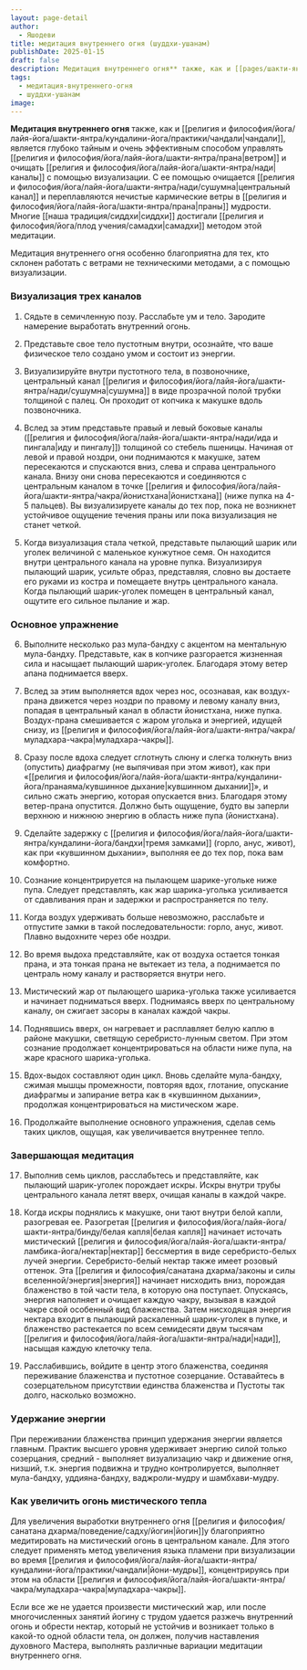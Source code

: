 ```yaml
---
layout: page-detail
author:
  - Яшодеви
title: медитация внутреннего огня (шуддхи-ушанам)
publishDate: 2025-01-15
draft: false
description: Медитация внутреннего огня** также, как и [[pages/шакти-янтра/кундалини-йога/практики/чандали (йони-мудра)|чандали (йони-мудра)]], является глубоко тайным и очень эффективным способом управлять ветром и очищать каналы с помощью визуализации. С ее помощью очищается центральный канал и переплавляются нечистые кармические ветры в [[pages/шакти-янтра/прана|праны]] мудрости. Многие махасиддхи достигали [[pages/Санатана-Дхарма/Шесть философий Санатана Дхармы/йога/раджа-йога/самадхи|самадхи]] методом этой медитации.
tags:
  - медитация-внутреннего-огня
  - шуддхи-ушанам
image:
---
```

**Медитация внутреннего огня** также, как и [[религия и философия/йога/лайя-йога/шакти-янтра/кундалини-йога/практики/чандали|чандали]], является глубоко тайным и очень эффективным способом управлять [[религия и философия/йога/лайя-йога/шакти-янтра/прана|ветром]] и очищать [[религия и философия/йога/лайя-йога/шакти-янтра/нади|каналы]] с помощью визуализации. С ее помощью очищается [[религия и философия/йога/лайя-йога/шакти-янтра/нади/сушумна|центральный канал]] и переплавляются нечистые кармические ветры в [[религия и философия/йога/лайя-йога/шакти-янтра/прана|праны]] мудрости. Многие [[наша традиция/сиддхи|сиддхи]] достигали [[религия и философия/йога/плод учения/самадхи|самадхи]] методом этой медитации. 

Медитация внутреннего огня особенно благоприятна для тех, кто склонен работать с ветрами не техническими методами, а с помощью визуализации. 

### Визуализация трех каналов 

1. Сядьте в семичленную позу. Расслабьте ум и тело. Зародите намерение выработать внутренний огонь. 

2. Представьте свое тело пустотным внутри, осознайте, что ваше физическое тело создано умом и состоит из энергии. 

3. Визуализируйте внутри пустотного тела, в позвоночнике, центральный канал [[религия и философия/йога/лайя-йога/шакти-янтра/нади/сушумна|сушумна]] в виде прозрачной полой трубки толщиной с палец. Он проходит от копчика к макушке вдоль позвоночника. 

4. Вслед за этим представьте правый и левый боковые каналы ([[религия и философия/йога/лайя-йога/шакти-янтра/нади/ида и пингала|иду и пингалу]]) толщиной со стебель пшеницы. Начиная от левой и правой ноздри, они поднимаются к макушке, затем пересекаются и спускаются вниз, слева и справа центрального канала. Внизу они снова пересекаются и соединяются с центральным каналом в точке [[религия и философия/йога/лайя-йога/шакти-янтра/чакра/йонистхана|йонистхана]] (ниже пупка на 4-5 пальцев). Вы визуализируете каналы до тех пор, пока не возникнет устойчивое ощущение течения праны или пока визуализация не станет четкой. 

5. Когда визуализация стала четкой, представьте пылающий шарик или уголек величиной с маленькое кунжутное семя. Он находится внутри центрального канала на уровне пупка. Визуализируя пылающий шарик, усильте образ, представляя, словно вы достаете его руками из костра и помещаете внутрь центрального канала. Когда пылающий шарик-уголек помещен в центральный канал, ощутите его сильное пылание и жар. 

### Основное упражнение 

6. Выполните несколько раз мула-бандху с акцентом на ментальную мула-бандху. Представьте, как в копчике разгорается жизненная сила и насыщает пылающий шарик-уголек. Благодаря этому ветер апана поднимается вверх. 

7. Вслед за этим выполняется вдох через нос, осознавая, как воздух-прана движется через ноздри по правому и левому каналу вниз, попадая в центральный канал в области йонистхана, ниже пупка. Воздух-прана смешивается с жаром уголька и энергией, идущей снизу, из [[религия и философия/йога/лайя-йога/шакти-янтра/чакра/муладхара-чакра|муладхара-чакры]]. 

8. Сразу после вдоха следует сглотнуть слюну и слегка толкнуть вниз (опустить) диафрагму (не выпячивая при этом живот), как при «[[религия и философия/йога/лайя-йога/шакти-янтра/кундалини-йога/пранаяма/кувшинное дыхание|кувшинном дыхании]]», и сильно сжать энергию, которая опускается вниз. Благодаря этому ветер-прана опустится. Должно быть ощущение, будто вы заперли верхнюю и нижнюю энергию в область ниже пупа (йонистхана). 

9. Сделайте задержку с [[религия и философия/йога/лайя-йога/шакти-янтра/кундалини-йога/бандхи|тремя замками]] (горло, анус, живот), как при «кувшинном дыхании», выполняя ее до тех пор, пока вам комфортно. 

10. Сознание концентрируется на пылающем шарике-угольке ниже пупа. Следует представлять, как жар шарика-уголька усиливается от сдавливания пран и задержки и распространяется по телу. 

11. Когда воздух удерживать больше невозможно, расслабьте и отпустите замки в такой последовательности: горло, анус, живот. Плавно выдохните через обе ноздри. 

12. Во время выдоха представляйте, как от воздуха остается тонкая прана, и эта тонкая прана не вытекает из тела, а поднимается по централь ному каналу и растворяется внутри него. 

13. Мистический жар от пылающего шарика-уголька также усиливается и начинает подниматься вверх. Поднимаясь вверх по центральному каналу, он сжигает засоры в каналах каждой чакры. 

14. Поднявшись вверх, он нагревает и расплавляет белую каплю в районе макушки, светящую серебристо-лунным светом. При этом сознание продолжает концентрироваться на области ниже пупа, на жаре красного шарика-уголька. 

15. Вдох-выдох составляют один цикл. Вновь сделайте мула-бандху, сжимая мышцы промежности, повторяя вдох, глотание, опускание диафрагмы и запирание ветра как в «кувшинном дыхании», продолжая концентрироваться на мистическом жаре. 

16. Продолжайте выполнение основного упражнения, сделав семь таких циклов, ощущая, как увеличивается внутреннее тепло. 

### Завершающая медитация 

17. Выполнив семь циклов, расслабьтесь и представляйте, как пылающий шарик-уголек порождает искры. Искры внутри трубы центрального канала летят вверх, очищая каналы в каждой чакре. 

18. Когда искры поднялись к макушке, они тают внутри белой капли, разогревая ее. Разогретая [[религия и философия/йога/лайя-йога/шакти-янтра/бинду/белая капля|белая капля]] начинает источать мистический [[религия и философия/йога/лайя-йога/шакти-янтра/ламбика-йога/нектар|нектар]] бессмертия в виде серебристо-белых лучей энергии. Серебристо-белый нектар также имеет розовый оттенок. Эта [[религия и философия/санатана дхарма/законы и силы вселенной/энергия|энергия]] начинает нисходить вниз, порождая блаженство в той части тела, в которую она поступает. Опускаясь, энергия наполняет и очищает каждую чакру, вызывая в каждой чакре свой особенный вид блаженства. Затем нисходящая энергия нектара входит в пылающий раскаленный шарик-уголек в пупке, и блаженство растекается по всем семидесяти двум тысячам [[религия и философия/йога/лайя-йога/шакти-янтра/нади|нади]], насыщая каждую клеточку тела. 

19. Расслабившись, войдите в центр этого блаженства, соединяя переживание блаженства и пустотное созерцание. Оставайтесь в созерцательном присутствии единства блаженства и Пустоты так долго, насколько возможно. 

### Удержание энергии 

При переживании блаженства принцип удержания энергии является главным. Практик высшего уровня удерживает энергию силой только созерцания, средний - выполняет визуализацию чакр и движение огня, низший, т.к. энергия подвижна и трудно контролируется, выполняет мула-бандху, уддияна-бандху, ваджроли-мудру и шамбхави-мудру. 

### Как увеличить огонь мистического тепла 

Для увеличения выработки внутреннего огня [[религия и философия/санатана дхарма/поведение/садху/йогин|йогин]]у благоприятно медитировать на мистический огонь в центральном канале. Для этого следует применять метод увеличения языка пламени при визуализации во время [[религия и философия/йога/лайя-йога/шакти-янтра/кундалини-йога/практики/чандали|йони-мудры]], концентрируясь при этом на области [[религия и философия/йога/лайя-йога/шакти-янтра/чакра/муладхара-чакра|муладхара-чакры]]. 

Если все же не удается произвести мистический жар, или после многочисленных занятий йогину с трудом удается разжечь внутренний огонь и обрести нектар, который не устойчив и возникает только в какой-то одной области тела, он должен, получив наставления духовного Мастера, выполнять различные вариации медитации внутреннего огня.